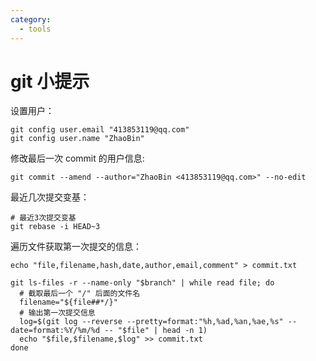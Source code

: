 ```yaml
---
category:
  - tools
---
```


# git 小提示

设置用户：

```shell
git config user.email "413853119@qq.com"
git config user.name "ZhaoBin"
```

修改最后一次 commit 的用户信息:

```shell
git commit --amend --author="ZhaoBin <413853119@qq.com>" --no-edit
```

最近几次提交变基：

```shell
# 最近3次提交变基
git rebase -i HEAD~3
```

遍历文件获取第一次提交的信息：

```shell
echo "file,filename,hash,date,author,email,comment" > commit.txt

git ls-files -r --name-only "$branch" | while read file; do
  # 截取最后一个 "/" 后面的文件名
  filename="${file##*/}"
  # 输出第一次提交信息
  log=$(git log --reverse --pretty=format:"%h,%ad,%an,%ae,%s" --date=format:%Y/%m/%d -- "$file" | head -n 1)
  echo "$file,$filename,$log" >> commit.txt
done
```
